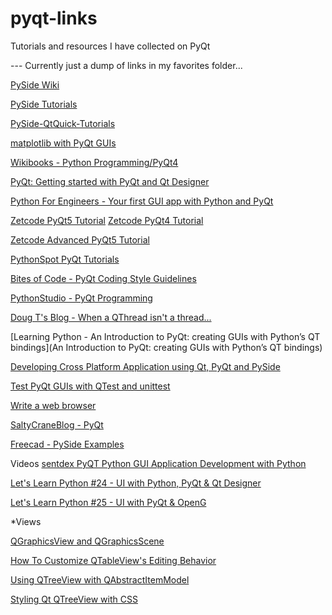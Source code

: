 # pyqt-links
Tutorials and resources I have collected on PyQt

--- Currently just a dump of links in my favorites folder...

[PySide Wiki](https://wiki.qt.io/PySide)

[PySide Tutorials](https://wiki.qt.io/PySide_Tutorials)

[PySide-QtQuick-Tutorials](https://wiki.qt.io/PySide-QtQuick-Tutorials)

[matplotlib with PyQt GUIs](http://eli.thegreenplace.net/2009/01/20/matplotlib-with-pyqt-guis)

[Wikibooks - Python Programming/PyQt4](https://en.wikibooks.org/wiki/Python_Programming/PyQt4)

[PyQt: Getting started with PyQt and Qt Designer](https://nikolak.com/pyqt-qt-designer-getting-started/)

[Python For Engineers - Your first GUI app with Python and PyQt](http://pythonforengineers.com/your-first-gui-app-with-python-and-pyqt/) 

[Zetcode PyQt5 Tutorial](http://zetcode.com/gui/pyqt5/)
[Zetcode PyQt4 Tutorial](http://zetcode.com/gui/pyqt4/)

[Zetcode Advanced PyQt5 Tutorial](http://zetcode.com/ebooks/advancedpyqt4/)

[PythonSpot PyQt Tutorials](https://pythonspot.com/en/pyqt4/)

[Bites of Code - PyQt Coding Style Guidelines](http://bitesofcode.blogspot.ca/2011/10/pyqt-coding-style-guidelines.html?m=1)

[PythonStudio - PyQt Programming](https://www.pythonstudio.us/pyqt-programming/)

[Doug T's Blog - When a QThread isn't a thread...](http://ilearnstuff.blogspot.com/2012/08/when-qthread-isnt-thread.html)

[Learning Python - An Introduction to PyQt: creating GUIs with Python’s QT bindings](An Introduction to PyQt: creating GUIs with Python’s QT bindings)


[Developing Cross Platform Application using Qt, PyQt and PySide](http://pythonthusiast.pythonblogs.com/230_pythonthusiast/archive/1348_developing_cross_platform_application_using_qt_pyqt_and_pyside__introduction-part_1_of_5.html)

[Test PyQt GUIs with QTest and unittest](http://johnnado.com/pyqt-qtest-example/)

[Write a web browser](http://i-miss-erin.blogspot.com/2009/03/write-web-browser-by-python.html)

[SaltyCraneBlog - PyQt](https://www.saltycrane.com/blog/tag/pyqt/)


[Freecad - PySide Examples](https://www.freecadweb.org/wiki/PySide)

Videos
[sentdex PyQT Python GUI Application Development with Python](https://www.youtube.com/playlist?list=PLQVvvaa0QuDdVpDFNq4FwY9APZPGSUyR4)

[Let's Learn Python #24 - UI with Python, PyQt & Qt Designer](https://www.youtube.com/watch?v=GLqrzLIIW2E)

[Let's Learn Python #25 - UI with PyQt & OpenG](https://www.youtube.com/watch?v=eJveTXSXs8Q)

*Views

[QGraphicsView and QGraphicsScene](http://www.rkblog.rk.edu.pl/w/p/qgraphicsview-and-qgraphicsscene/)

[How To Customize QTableView's Editing Behavior](https://www.hardcoded.net/articles/how-to-customize-qtableview-editing-behavior)

[Using QTreeView with QAbstractItemModel](https://www.hardcoded.net/articles/using_qtreeview_with_qabstractitemmodel)

[Styling Qt QTreeView with CSS](https://joekuan.wordpress.com/2015/10/02/styling-qt-qtreeview-with-css/)
